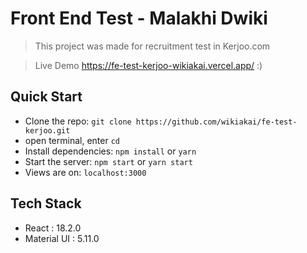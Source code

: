 # Front End Test - Malakhi Dwiki
> This project was made for recruitment test in Kerjoo.com
 
> Live Demo https://fe-test-kerjoo-wikiakai.vercel.app/ :)


## Quick Start

- Clone the repo: `git clone https://github.com/wikiakai/fe-test-kerjoo.git`
- open terminal, enter `cd`
- Install dependencies: `npm install` or `yarn`
- Start the server: `npm start` or `yarn start`
- Views are on: `localhost:3000`

## Tech Stack
- React : 18.2.0
- Material UI : 5.11.0
